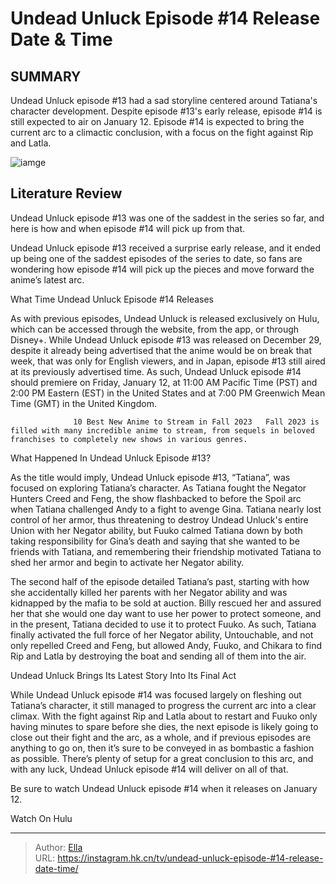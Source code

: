 # Undead Unluck Episode #14 Release Date &amp; Time


## SUMMARY 



  Undead Unluck episode #13 had a sad storyline centered around Tatiana&#39;s character development.   Despite episode #13&#39;s early release, episode #14 is still expected to air on January 12.   Episode #14 is expected to bring the current arc to a climactic conclusion, with a focus on the fight against Rip and Latla.  

![iamge](https://static1.srcdn.com/wordpress/wp-content/uploads/2023/12/undead-unluck-episode-13-fuuko-andy-chikara.jpg)

## Literature Review
Undead Unluck episode #13 was one of the saddest in the series so far, and here is how and when episode #14 will pick up from that.




Undead Unluck episode #13 received a surprise early release, and it ended up being one of the saddest episodes of the series to date, so fans are wondering how episode #14 will pick up the pieces and move forward the anime’s latest arc.





 What Time Undead Unluck Episode #14 Releases 
          

As with previous episodes, Undead Unluck is released exclusively on Hulu, which can be accessed through the website, from the app, or through Disney&#43;. While Undead Unluck episode #13 was released on December 29, despite it already being advertised that the anime would be on break that week, that was only for English viewers, and in Japan, episode #13 still aired at its previously advertised time. As such, Undead Unluck episode #14 should premiere on Friday, January 12, at 11:00 AM Pacific Time (PST) and 2:00 PM Eastern (EST) in the United States and at 7:00 PM Greenwich Mean Time (GMT) in the United Kingdom.

                  10 Best New Anime to Stream in Fall 2023   Fall 2023 is filled with many incredible anime to stream, from sequels in beloved franchises to completely new shows in various genres.    






 What Happened In Undead Unluck Episode #13? 
          

As the title would imply, Undead Unluck episode #13, “Tatiana”, was focused on exploring Tatiana’s character. As Tatiana fought the Negator Hunters Creed and Feng, the show flashbacked to before the Spoil arc when Tatiana challenged Andy to a fight to avenge Gina. Tatiana nearly lost control of her armor, thus threatening to destroy Undead Unluck&#39;s entire Union with her Negator ability, but Fuuko calmed Tatiana down by both taking responsibility for Gina’s death and saying that she wanted to be friends with Tatiana, and remembering their friendship motivated Tatiana to shed her armor and begin to activate her Negator ability.

The second half of the episode detailed Tatiana’s past, starting with how she accidentally killed her parents with her Negator ability and was kidnapped by the mafia to be sold at auction. Billy rescued her and assured her that she would one day want to use her power to protect someone, and in the present, Tatiana decided to use it to protect Fuuko. As such, Tatiana finally activated the full force of her Negator ability, Untouchable, and not only repelled Creed and Feng, but allowed Andy, Fuuko, and Chikara to find Rip and Latla by destroying the boat and sending all of them into the air.






 Undead Unluck Brings Its Latest Story Into Its Final Act 
          

While Undead Unluck episode #14 was focused largely on fleshing out Tatiana’s character, it still managed to progress the current arc into a clear climax. With the fight against Rip and Latla about to restart and Fuuko only having minutes to spare before she dies, the next episode is likely going to close out their fight and the arc, as a whole, and if previous episodes are anything to go on, then it’s sure to be conveyed in as bombastic a fashion as possible. There’s plenty of setup for a great conclusion to this arc, and with any luck, Undead Unluck episode #14 will deliver on all of that.

Be sure to watch Undead Unluck episode #14 when it releases on January 12.

Watch On Hulu



---

> Author: [Ella](https://instagram.hk.cn/)  
> URL: https://instagram.hk.cn/tv/undead-unluck-episode-#14-release-date-time/  


